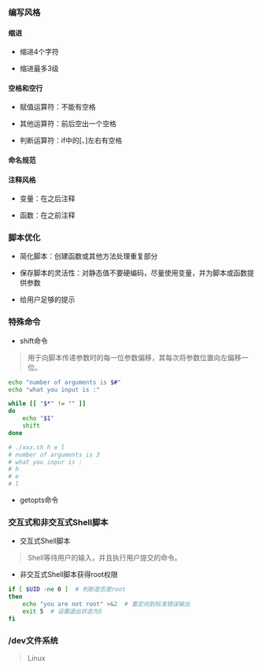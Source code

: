 
### 编写风格

#### 缩进

* 缩进4个字符

* 缩进最多3级


#### 空格和空行

* 赋值运算符：不能有空格

* 其他运算符：前后空出一个空格

* 判断运算符：if中的[、]左右有空格


#### 命名规范


#### 注释风格

* 变量：在之后注释

* 函数：在之前注释



### 脚本优化

* 简化脚本：创建函数或其他方法处理重复部分

* 保存脚本的灵活性：对静态值不要硬编码，尽量使用变量，并为脚本或函数提供参数

* 给用户足够的提示



### 特殊命令

* shift命令

> 用于向脚本传递参数时的每一位参数偏移，其每次将参数位置向左偏移一位。

```bash
echo "number of arguments is $#"
echo "what you input is :"

while [[ "$*" != "" ]]
do
    echo "$1"
    shift
done

# ./xxx.sh h e l
# number of arguments is 3
# what you inpur is :
# h
# e
# l
```

* getopts命令



### 交互式和非交互式Shell脚本

* 交互式Shell脚本

> Shell等待用户的输入，并且执行用户提交的命令。

* 非交互式Shell脚本获得root权限

```bash
if [ $UID -ne 0 ]  # 判断是否是root
then
    echo "you are not root" >&2  # 重定向到标准错误输出
    exit 5  # 设置退出状态为5
fi
```



### /dev文件系统

> Linux

